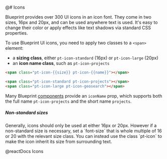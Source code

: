 @# Icons

Blueprint provides over 300 UI icons in an icon font. They come in two sizes, 16px and 20px, and can
be used anywhere text is used. It's easy to change their color or apply effects like text shadows
via standard CSS properties.

To use Blueprint UI icons, you need to apply two classes to a `<span>` element:
- a __sizing class__, either `pt-icon-standard` (16px) or `pt-icon-large` (20px)
- an __icon name class__, such as `pt-icon-projects`

```html
<span class="pt-icon-{{size}} pt-icon-{{name}}"></span>

<span class="pt-icon-standard pt-icon-projects"></span>
<span class="pt-icon-large pt-icon-geosearch"></span>
```

Many Blueprint [components](#core/components) provide an `iconName` prop, which supports both the
full name `pt-icon-projects` and the short name `projects`.

<div class="pt-callout pt-intent-primary pt-icon-info-sign">
    <h5>Non-standard sizes</h5>
    Generally, icons should only be used at either 16px or 20px. However if a non-standard size is
    necessary, set a `font-size` that is whole multiple of 16 or 20 with the relevant size class.
    You can instead use the class `pt-icon` to make the icon inherit its size from surrounding text.
</div>

@reactDocs Icons
